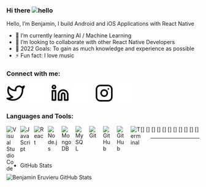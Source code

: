 ### Hi there <img src="https://user-images.githubusercontent.com/1303154/88677602-1635ba80-d120-11ea-84d8-d263ba5fc3c0.gif" width="24px" height="24px" alt="hello">

<p>
Hello, I’m Benjamin, I build Android and iOS Applications with React Native  </p>

- 🌱 I’m currently learning AI / Machine Learning
- 👯 I’m looking to collaborate with other React Native Developers
- 🥅 2022 Goals: To gain as much knowledge and experience as possible 
- ⚡ Fun fact: I love music

### Connect with me:

[![website](./IMG/twitter-light.svg)](https://twitter.com/benjamin_eru#gh-light-mode-only)
[![website](./iMG/twitter-dark.svg)](https://twitter.com/benjamin_eru#gh-dark-mode-only)
&nbsp;&nbsp;
[![website](./IMG/linkedin-light.svg)](https://www.linkedin.com/in/benjamin-eruvieru-32844119a#gh-light-mode-only)
[![website](./IMG/linkedin-dark.svg)](https://www.linkedin.com/in/benjamin-eruvieru-32844119a#gh-dark-mode-only)
&nbsp;&nbsp;
[![website](./IMG/instagram-light.svg)](https://instagram.com/benjamineruvieru#gh-light-mode-only)
[![website](./IMG/instagram-dark.svg)](https://instagram.com/benjamineruvieru#gh-dark-mode-only)

### Languages and Tools:

[<img align="left" alt="Visual Studio Code" width="26px" src="https://cdn.jsdelivr.net/gh/devicons/devicon/icons/vscode/vscode-original.svg" style="padding-right:10px;" />]
[<img align="left" alt="JavaScript" width="26px" src="https://cdn.jsdelivr.net/gh/devicons/devicon/icons/javascript/javascript-original.svg" style="padding-right:10px;" />]
[<img align="left" alt="React" width="26px" src="https://cdn.jsdelivr.net/gh/devicons/devicon/icons/react/react-original.svg" style="padding-right:10px;" />]
[<img align="left" alt="Node.js" width="26px" src="https://cdn.jsdelivr.net/gh/devicons/devicon/icons/nodejs/nodejs-original.svg" style="padding-right:10px;" />]
[<img align="left" alt="MongoDB" width="26px" src="https://cdn.jsdelivr.net/gh/devicons/devicon/icons/mongodb/mongodb-original.svg" style="padding-right:10px;" />]
[<img align="left" alt="MySQL" width="26px" src="https://cdn.jsdelivr.net/gh/devicons/devicon/icons/mysql/mysql-original.svg" style="padding-right:10px;" />]
[<img align="left" alt="Git" width="26px" src="https://cdn.jsdelivr.net/gh/devicons/devicon/icons/git/git-original.svg" style="padding-right:10px;" />]
[<img align="left" alt="GitHub" width="26px" src="https://user-images.githubusercontent.com/3369400/139447912-e0f43f33-6d9f-45f8-be46-2df5bbc91289.png" style="padding-right:10px;" />]
[<img align="left" alt="GitHub" width="26px" src="https://user-images.githubusercontent.com/3369400/139448065-39a229ba-4b06-434b-bc67-616e2ed80c8f.png" style="padding-right:10px;" />]
[<img align="left" alt="Terminal" width="26px" src="./img/terminal-light.svg" />]
[<img align="left" alt="Terminal" width="26px" src="./img/terminal-dark.svg" />]

---
<br />
<br />

  - GitHub Stats

  <img align="left" alt="Benjamin Eruvieru GitHub Stats" src="https://github-readme-stats.vercel.app/api?username=benjamineruvieru&show_icons=true&hide_border=false&title_color=ff652f&icon_color=FFE400&bg_color=09131B&text_color=ffffff&border_color=0c1a25" />

